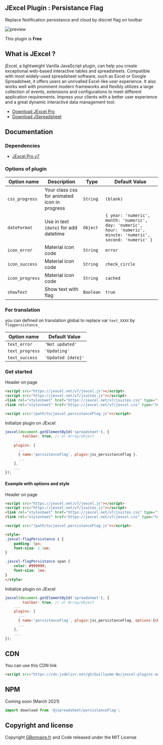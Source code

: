 
## JExcel Plugin : Persistance Flag

 Replace Notification persistance and cloud by discret flag on toolbar

![preview](https://user-images.githubusercontent.com/52194475/94907348-4e4ed600-04a0-11eb-9039-30c5feadb5ca.png)


This plugin is **Free**

## What is JExcel ?

jExcel, a lightweight Vanilla JavaScript plugin, can help you create exceptional web-based interactive tables and spreadsheets. Compatible with most widely-used spreadsheet software, such as Excel or Google Spreadsheet, it offers users an unrivalled Excel-like user experience. It also works well with prominent modern frameworks and flexibly utilizes a large collection of events, extensions and configurations to meet different application requirements. Impress your clients with a better user experience and a great dynamic interactive data management tool.

- [Download JExcel Pro](https://www.jexcel.net) 
- [Download JSpreadsheet](https://www.jspreadsheet.com)

## Documentation

### Dependencies

- [JExcel Pro v7](https://www.jexcel.net/v7)  

### Options of plugin

<table>
	<thead>
		<tr>
			<th>Option name</th>
			<th>Description</th>
			<th>Type</th>
			<th>Default Value</th>
		</tr>
	</thead>
	<tbody>
		<tr>
			<td><code>css_progress</code></td>
			<td>Your class css for animated icon in progress</td>
			<td><code>String</code></td>
			<td><code>(blank)</code></td>
		</tr>
  		<tr>
			<td><code>dateFormat</code></td>
			<td>Use in text <code>{date}</code> for add datetime</td>
			<td><code>Object</code></td>
			<td><code>{ year: 'numeric', month: 'numeric', day: 'numeric', hour: 'numeric', minute: 'numeric', second: 'numeric' }</code></td>
		</tr>
		<tr>
			<td><code>icon_error</code></td>
			<td>Material icon code</td>
			<td><code>String</code></td>
			<td><code>error</code></td>
		</tr>
    	<tr>
			<td><code>icon_success</code></td>
			<td>Material icon code</td>
			<td><code>String</code></td>
			<td><code>check_circle</code></td>
		</tr>
    	<tr>
			<td><code>icon_progress</code></td>
			<td>Material icon code</td>
			<td><code>String</code></td>
			<td><code>cached</code></td>
		</tr>
    	<tr>
			<td><code>showText</code></td>
			<td>Show text with flag</td>
			<td><code>Boolean</code></td>
			<td><code>true</code></td>
		</tr>
	</tbody>
</table>

### For translation
you can defined on translation global to replace var <code>text_XXXX</code> by <code>flagpersistance_</code>
<table>
	<thead>
		<tr>
			<th>Option name</th>
			<th>Default Value</th>
		</tr>
	</thead>
	<tbody>
		<tr>
	        <td><code>text_error</code></td>
			<td><code>'Not updated'</code></td>
	    </tr>
	    <tr>
	        <td><code>text_progress</code></td>
		    <td><code>'Updating'</code></td>
	    </tr>
	    <tr>
	        <td><code>text_success</code></td>
		    <td><code>'Updated {date}'</code></td>
	    </tr>
	</tbody>
</table>

### Get started

Header on page
```HTML
<script src="https://jexcel.net/v7/jexcel.js"></script>
<script src="https://jexcel.net/v7/jsuites.js"></script>
<link rel="stylesheet" href="https://jexcel.net/v7/jsuites.css" type="text/css" />
<link rel="stylesheet" href="https://jexcel.net/v7/jexcel.css" type="text/css" />

<script src="/path/to/jexcel.persistanceFlag.js"></script>
```

Initialize plugin on JExcel
```JavaScript
jexcel(document.getElementById('spreadsheet'), {
        toolbar: true, // or Array/object
	...
	plugins: [
      ...
      { name:'persistanceFlag', plugin:jss_persistanceFlag },
      ...  
    ],
    ...
});
```

#### Example with options and style

Header on page
```HTML
<script src="https://jexcel.net/v7/jexcel.js"></script>
<script src="https://jexcel.net/v7/jsuites.js"></script>
<link rel="stylesheet" href="https://jexcel.net/v7/jsuites.css" type="text/css" />
<link rel="stylesheet" href="https://jexcel.net/v7/jexcel.css" type="text/css" />

<script src="/path/to/jexcel.persistanceFlag.js"></script>

<style>
.jexcel-flagPersistance i {
    padding: 5px;
    font-size: 1.1em;
}

.jexcel-flagPersistance span {
    color: #999999;
    font-size: 1em;
}
</style>
```

Initialize plugin on JExcel
```JavaScript
jexcel(document.getElementById('spreadsheet'), {
        toolbar: true, // or Array/object
	...
	plugins: [
      ...
      { name:'persistanceFlag', plugin:jss_persistanceFlag, options:{showText:false} },
      ...  
    ],
    ...
});
```

## CDN

You can use this CDN link

```HTML
<script src="https://cdn.jsdelivr.net/gh/Guillaume-Bo/jexcel-plugins-and-editors@latest/plugins/persistanceFlag/jexcel.persistanceFlag.js"></script>
```

## NPM
Coming soon (March 2021)
```javascript
import download from '@jspreadsheet/persistanceFlag';
```

## Copyright and license

Copyright [GBonnaire.fr](https://www.gbonnaire.fr) and Code released under the MIT License
